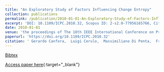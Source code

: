 ```yaml
---
title: "An Exploratory Study of Factors Influencing Change Entropy"
collection: publications
permalink: /publication/2010-01-01-An-Exploratory-Study-of-Factors-Influencing-Change-Entropy
excerpt: 'DOI: 10.1109/ICPC.2010.32, Scopus ID: 2-s2.0-77956165766, Cited by: 6'
date: 2010-01-01
venue: 'the proceedings of The 18th IEEE International Conference on Program Comprehension, ICPC 2010, Braga, Minho, Portugal, June 30-July 2, 2010'
paperurl: 'https://doi.org/10.1109/ICPC.2010.32'
citation: ' Gerardo Canfora,  Luigi Cerulo,  Massimiliano Di Penta,  Francesco Pacilio, &quot;An Exploratory Study of Factors Influencing Change Entropy.&quot; the proceedings of The 18th IEEE International Conference on Program Comprehension, ICPC 2010, Braga, Minho, Portugal, June 30-July 2, 2010, 2010.'
---
```

[Bibtex](https://dblp.org/rec/bib/conf/iwpc/CanforaCPP10)

[Access paper here](https://doi.org/10.1109/ICPC.2010.32){:target="_blank"}
